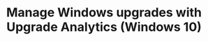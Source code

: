 ﻿---
title: Manage Windows upgrades with Upgrade Analytics (Windows 10)
redirect_url: manage-windows-upgrades-with-upgrade-readiness
---
